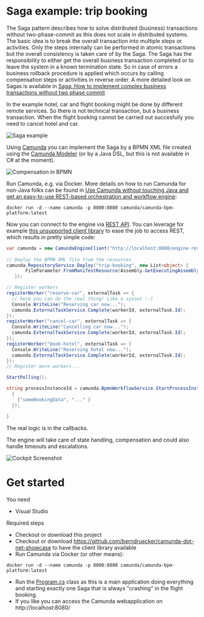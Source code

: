 # Saga example: trip booking

The Saga pattern describes how to solve distributed (business) transactions without two-phase-commit as this does not scale in distributed systems. The basic idea is to break the overall transaction into multiple steps or activities. Only the steps internally can be performed in atomic transactions but the overall consistency is taken care of by the Saga. The Saga has the responsibility to either get the overall business transaction completed or to leave the system in a known termination state. So in case of errors a business rollback procedure is applied which occurs by calling compensation steps or activities in reverse order. A more detailed look on Sagas is available in [Saga: How to implement complex business transactions without two phase commit](
https://blog.bernd-ruecker.com/saga-how-to-implement-complex-business-transactions-without-two-phase-commit-e00aa41a1b1b)

In the example hotel, car and flight booking might be done by different remote services. So there is not technical transaction, but a business transaction. When the flight booking cannot be carried out succesfully you need to cancel hotel and car. 

![Saga example](docs/example-use-case.png)

Using [Camunda](https://camunda.org/) you can implement the Saga by a BPMN XML file created using the [Camunda Modeler](https://camunda.org/download/modeler/) (or by a Java DSL, but this is not available in C# at the moment). 

![Compensation in BPMN](docs/example-bpmn.png)

Run Camunda, e.g. via Docker. More details on how to run Camunda for non-Java folks can be found in [Use Camunda without touching Java and get an easy-to-use REST-based orchestration and workflow engine](https://blog.bernd-ruecker.com/use-camunda-without-touching-java-and-get-an-easy-to-use-rest-based-orchestration-and-workflow-7bdf25ac198e):

```shell
docker run -d --name camunda -p 8080:8080 camunda/camunda-bpm-platform:latest
```

Now you can connect to the engine via [REST API](https://docs.camunda.org/manual/latest/reference/rest/). You can leverage for example [this unsupported client library](https://github.com/berndruecker/camunda-dot-net-showcase) to ease the job to access REST, which results in pretty simple code:

```cs
var camunda = new CamundaEngineClient("http://localhost:8080/engine-rest/engine/default/", null, null);
            
// Deploy the BPMN XML file from the resources
camunda.RepositoryService.Deploy("trip-booking", new List<object> {
       FileParameter.FromManifestResource(Assembly.GetExecutingAssembly(), "FlowingTripBookingSaga.Models.FlowingTripBookingSaga.bpmn") 
   });

// Register workers
registerWorker("reserve-car", externalTask => {
  // here you can do the real thing! Like a sysout :-)
  Console.WriteLine("Reserving car now...");
  camunda.ExternalTaskService.Complete(workerId, externalTask.Id);
});
registerWorker("cancel-car", externalTask => {
  Console.WriteLine("Cancelling car now...");
  camunda.ExternalTaskService.Complete(workerId, externalTask.Id);
});
registerWorker("book-hotel", externalTask => {
  Console.WriteLine("Reserving hotel now...");
  camunda.ExternalTaskService.Complete(workerId, externalTask.Id);
});
// Register more workers...

StartPolling();

string processInstanceId = camunda.BpmnWorkflowService.StartProcessInstance("FlowingTripBookingSaga", new Dictionary<string, object>()
  {
    {"someBookingData", "..." }
  });

}
```

The real logic is in the callbacks.

The engine will take care of state handling, compensation and could also handle timeouts and escalations.

![Cockpit Screenshot](docs/screenshot.png)



# Get started

You need

* Visual Studio

Required steps

* Checkout or download this project
* Checkout or download https://github.com/berndruecker/camunda-dot-net-showcase to have the client library available
* Run Camunda via Docker (or other means):
```shell
docker run -d --name camunda -p 8080:8080 camunda/camunda-bpm-platform:latest
```
* Run the [Program.cs](Program.cs) class as this is a main application doing everything and starting exactly one Saga that is always "crashing" in the flight booking. 
* If you like you can access the Camunda webapplication on http://localhost:8080/

